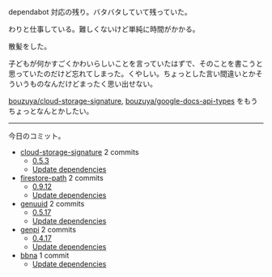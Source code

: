 dependabot 対応の残り。バタバタしていて残っていた。

わりと仕事している。難しくないけど単純に時間がかかる。

散髪をした。

子どもが何かすごくかわいらしいことを言っていたはずで、そのことを書こうと思っていたのだけど忘れてしまった。くやしい。ちょっとした言い間違いとかそういうものなんだけどまったく思い出せない。

[bouzuya/cloud-storage-signature], [bouzuya/google-docs-api-types] をもうちょっとなんとかしたい。

---

今日のコミット。

- [cloud-storage-signature](https://github.com/bouzuya/cloud-storage-signature) 2 commits
  - [0.5.3](https://github.com/bouzuya/cloud-storage-signature/commit/cc507d9a177d25b415df6dc7d6baf1b3f936860e)
  - [Update dependencies](https://github.com/bouzuya/cloud-storage-signature/commit/3ff650663490acd03f60f56d549e983164c5f7d9)
- [firestore-path](https://github.com/bouzuya/firestore-path) 2 commits
  - [0.9.12](https://github.com/bouzuya/firestore-path/commit/67b655e26178d1d1dff3a3ebd27a65d857dd3aa3)
  - [Update dependencies](https://github.com/bouzuya/firestore-path/commit/cdfd68320bee7091cfc4eb76667ac60d8553f254)
- [genuuid](https://github.com/bouzuya/genuuid) 2 commits
  - [0.5.17](https://github.com/bouzuya/genuuid/commit/25b3e3dc01b3d72565c3fa4dad67ab41710f5fe8)
  - [Update dependencies](https://github.com/bouzuya/genuuid/commit/00b090e2e931a197175d54ab4428a1a043b7da03)
- [genpi](https://github.com/bouzuya/genpi) 2 commits
  - [0.4.17](https://github.com/bouzuya/genpi/commit/3595cba830b966b863592631a1eaf71a3200599e)
  - [Update dependencies](https://github.com/bouzuya/genpi/commit/4d8c8c2d47a86f16575c809ea6bc1d9804be5fdd)
- [bbna](https://github.com/bouzuya/bbna) 1 commit
  - [Update dependencies](https://github.com/bouzuya/bbna/commit/ee829404aa1172b201ecfc21506ff18ae0817903)

[bouzuya/cloud-storage-signature]: https://github.com/bouzuya/cloud-storage-signature
[bouzuya/google-docs-api-types]: https://github.com/bouzuya/google-docs-api-types
